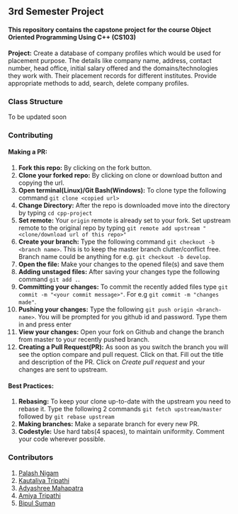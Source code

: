 ## 3rd Semester Project

#### This repository contains the capstone project for the course Object Oriented Programming Using C++ (CS103)

**Project:** Create a database of company profiles which would be used for placement purpose. The details like company name, address, contact number, head office, initial salary offered and the
domains/technologies they work with. Their placement records for different institutes. Provide
appropriate methods to add, search, delete company profiles.

### Class Structure
To be updated soon

### Contributing
#### Making a PR:
1. **Fork this repo:** By clicking on the fork button.
2. **Clone your forked repo:** By clicking on clone or download button and copying the url.
3. **Open terminal(Linux)/Git Bash(Windows):** To clone type the following command `git clone <copied url>`
4. **Change Directory:** After the repo is downloaded move into the directory by typing `cd cpp-project`
5. **Set remote:** Your `origin` remote is already set to your fork. Set upstream remote to the original repo by typing `git remote add upstream "<clone/download url of this repo>"`
6. **Create your branch:** Type the following command `git checkout -b <branch name>`. This is to keep the master branch clutter/conflict free. Branch name could be anything for e.g. `git checkout -b develop`.
7. **Open the file:** Make your changes to the opened file(s) and save them
8. **Adding unstaged files:** After saving your changes type the following command `git add .`.
9. **Committing your changes:** To commit the recently added files type `git commit -m "<your commit message>"`. For e.g `git commit -m "changes made"`.
10. **Pushing your changes:** Type the following `git push origin <branch-name>`. You will be prompted for you github id and password. Type them in and press enter
11. **View your changes:** Open your fork on Github and change the branch from master to your recently pushed branch.
12. **Creating a Pull Request(PR):** As soon as you switch the branch you will see the option compare and pull request. Click on that. Fill out the title and description of the PR. Click on *Create pull request* and your changes are sent to upstream.

#### Best Practices:
1. **Rebasing:** To keep your clone up-to-date with the upstream you need to rebase it. Type the following 2 commands `git fetch upstream/master` followed by `git rebase upstream`
2. **Making branches:** Make a separate branch for every new PR.
3. **Codestyle:** Use hard tabs(4 spaces), to maintain uniformity. Comment your code wherever possible.


### Contributors
1. [Palash Nigam](https://github.com/palash25)
2. [Kautaliya Tripathi](https://github.com/knrt10)
3. [Adyashree Mahapatra](https://github.com/adyashree07)
4. [Amiya Tripathi](https://github.com/amiya-1998)
5. [Bipul Suman](https://github.com/BipulSuman)
